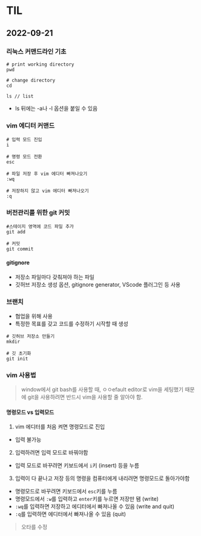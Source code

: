 # TIL

## 2022-09-21

### 리눅스 커맨드라인 기초
```
# print working directory
pwd
```

```
# change directory
cd
```

```
ls // list
```

- ls 뒤에는 -a나 -l 옵션을 붙일 수 있음


### vim 에디터 커맨드
```
# 입력 모드 진입
i 

# 명령 모드 전환
esc
```

```
# 파일 저장 후 vim 에디터 빠져나오기
:wq

# 저장하지 않고 vim 에디터 빠져나오기
:q
```

### 버전관리를 위한 git 커밋
```
#스테이지 영역에 코드 파일 추가
git add

# 커밋
git commit
```

#### gitignore
- 저장소 파일마다 갖춰져야 하는 파일
- 깃허브 저장소 생성 옵션, gitignore generator, VScode 플러그인 등 사용


### 브랜치
- 협업을 위해 사용
- 특정한 목표를 갖고 코드를 수정하기 시작할 때 생성

```
# 깃허브 저장소 만들기
mkdir
```

```
# 깃 초기화
git init
```


### vim 사용법
>window에서 git bash를 사용할 때, ㅇㅇefault editor로 vim을 세팅했기 때문에 git을 사용하려면 반드시 vim을 사용할 줄 알아야 함.

#### 명령모드 vs 입력모드
1. vim 에디터를 처음 켜면 명령모드로 진입
- 입력 불가능
2. 입력하려면 입력 모드로 바꿔야함
- 입력 모드로 바꾸려면 키보드에서 `i`키 (insert) 등을 누름
3. 입력이 다 끝나고 저장 등의 명령을 컴퓨터에게 내리려면 명령모드로 돌아가야함
- 명령모드로 바꾸려면 키보드에서 `esc`키를 누름
- 명령모드에서 `:w`를 입력하고 `enter`키를 누르면 저장만 됌 (write)
- `:wq`를 입력하면 저장하고 에디터에서 빠져나올 수 있음 (write and quit)
- `:q`를 입력하면 에디터에서 빠져나올 수 있음 (quit)

> 오타를 수정
